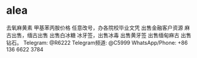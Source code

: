 # alea
去氧麻黄素 甲基苯丙胺价格 任意改号，办各院校毕业文凭 出售金融客户资源 麻古出售，缅古出售 出售白冰糖 冰牙签，出售冰毒 出售黄牙签 出售缅甸麻古 出售钻石。 Telegram: @R6222 Telegram频道: @C5999 WhatsApp/Phone: +86 136 6622 3784
